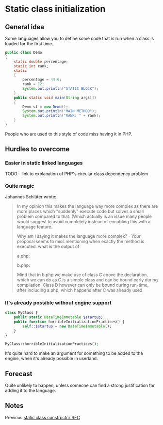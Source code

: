 # Static class initialization

## General idea

Some languages allow you to define some code that is run when a class is loaded for the first time.

```java
public class Demo
{
    static double percentage;
    static int rank;
    static
    {
        percentage = 44.6;
        rank = 12;
        System.out.println("STATIC BLOCK");
    }
    public static void main(String args[])
    {
        Demo st = new Demo();
        System.out.println("MAIN METHOD");
        System.out.println("RANK: " + rank);
    }
}
```

People who are used to this style of code miss having it in PHP.

## Hurdles to overcome

### Easier in static linked languages

TODO - link to explanation of PHP's circular class dependency problem

### Quite magic


Johannes Schlüter wrote:

> In my opinion this makes the language way more complex as there are more
> places which "suddenly" execute code but solves a small problem compared
> to that. (Which actually is an issue many people would suggest to avoid
> completely instead of ennobling this with a language feature.
>
> Why am I saying it makes the language more complex? - Your proposal
> seems to miss mentioning when exactly the method is executed. what is
> the output of
>
>
> a.php:
> <?php
> echo 'A: '.__FILE__.':'.__LINE__."\n";
> class A {
>     static function __static() {
>       echo __CLASS__.'::'.__METHOD__."\n";
>     }
> }
> echo 'B: '.__FILE__.':'.__LINE__."\n";
> class B {
>     static function __static() {
>       echo __CLASS__.'::'.__METHOD__."\n";
>     }
> }
> echo 'C: '.__FILE__.':'.__LINE__."\n";
> ?>
>
> b.php:
> <?php
> echo 'D: '.__FILE__.':'.__LINE__."\n";
>
> C::$foo = 23;
> echo 'E: '.__FILE__.':'.__LINE__."\n";
>
> include 'a.php';
> echo 'F: '.__FILE__.':'.__LINE__."\n";
>
>
> class C {
>     static $foo = 0;
>     static function __static() {
>       echo __CLASS__.'::'.__METHOD__."\n";
>     }
> }
>
> echo 'G: '.__FILE__.':'.__LINE__."\n";
>
> class D extends B {
>     static function __static() {
>       echo __CLASS__.'::'.__METHOD__."\n";
>     }
> }
>
> echo 'H: '.__FILE__.':'.__LINE__."\n";
> ?>
>
>
> Mind that in b.php we make use of class C above the declaration, which
> we can do as C is a simple class and can be bound early during
> compilation. Class D however can only be bound during run-time, after
> including a.php, which happens after C was already used.


### It's already possible without engine support

```php
class MyClass {
    public static DateTimeImmutable $startup;
    public function horribleInitializationPractices() {
        self::$startup = new DateTimeImmutable();
    }
}

MyClass::horribleInitializationPractices();
```

It's quite hard to make an argument for something to be added to the engine, when it's already possible in userland.

## Forecast

Quite unlikely to happen, unless someone can find a strong justification for adding it to the language.

## Notes

Previous [static class constructor RFC](https://wiki.php.net/rfc/static_class_constructor)


